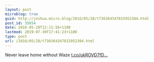 ```yaml
---
layout: post
microblog: true
guid: http://joshua.micro.blog/2016/05/28/t736364347815952384.html
post_id: 35654
date: 2016-05-28T12:11:56+1100
lastmod: 2019-07-30T17:41:23+1100
type: post
url: /2016/05/28/t736364347815952384.html
---
```

Never leave home without Waze [t.co/ukROVD7fD...](https://t.co/ukROVD7fDU)
